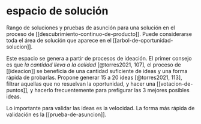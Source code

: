 # espacio de solución
Rango de soluciones y pruebas de asunción para una solución en el proceso de [[descubrimiento-continuo-de-producto]]. Puede considerarse toda el área de solución que aparece en el [[arbol-de-oportunidad-solucion]].

Este espacio se genera a partir de procesos de ideación. El primer consejo es que *la cantidad lleva a la calidad* [@torres2021, 107], el proceso de [[ideacion]] se beneficia de una cantidad suficiente de ideas y una forma rápida de probarlas. Propone generar 15 a 20 ideas [@torres2021, 113], filtrar aquellas que no resuelvan la oportunidad, y hacer una [[votacion-de-puntos]], y hacerlo frecuentemente para prefigurar las 3 mejores posibles ideas.

Lo importante para validar las ideas es la velocidad. La forma más rápida de validación es la [[prueba-de-asuncion]].
